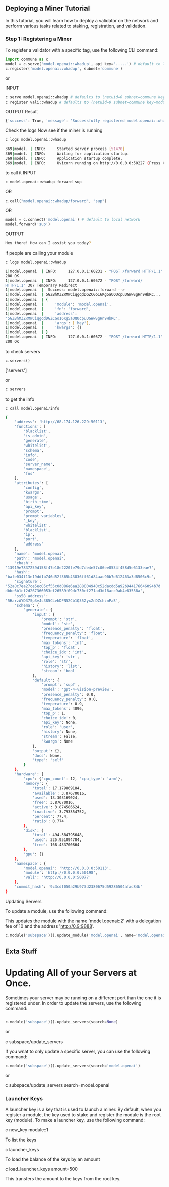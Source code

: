

## Deploying a Miner Tutorial

In this tutorial, you will learn how to deploy a validator on the network and perform various tasks related to staking, registration, and validation.

### Step 1: Registering a Miner

To register a validator with a specific tag, use the following CLI command:

```python 
import commune as c
model = c.serve('model.openai::whadup', api_key='.....') # default to local network
c.register('model.openai::whadup', subnet='commune') 
```
or 

INPUT
```bash
c serve model.openai::whadup # defaults to (netuid=0 subnet=commune key=model.openai::whadup)
c register vali::whadup # defaults to (netuid=0 subnet=commune key=module)
```

OUTPUT
Result
```bash
{'success': True, 'message': 'Successfully registered model.openai::whadup'}
```


Check the logs 
Now see if the miner is running

```bash
c logs model.openai::whadup

```


```bash
369|model. | INFO:     Started server process [51470]
369|model. | INFO:     Waiting for application startup.
369|model. | INFO:     Application startup complete.
369|model. | INFO:     Uvicorn running on http://0.0.0.0:50227 (Press CTRL+C to quit)
```

to call it 
INPUT

```bash
c model.openai::whadup forward sup
```
OR
```python
c.call("model.openai::whadup/forward", "sup")
```
OR
```python
model = c.connect('model.openai') # default to local network
model.forward('sup')
```

OUTPUT
```bash
Hey there! How can I assist you today?
```



if people are calling your module

```bash
c logs model.openai::whadup
```

```bash
1|model.openai  | INFO:     127.0.0.1:60231 - "POST /forward HTTP/1.1"
200 OK
1|model.openai  | INFO:     127.0.0.1:60572 - "POST /forward/ 
HTTP/1.1" 307 Temporary Redirect
1|model.openai  |  Success: model.openai::forward --> 
1|model.openai  | 5GZBhMZZRMWCiqgqdDGZCGo16Kg5aUQUcpuUGWwSgHn9HbRC... 
1|model.openai  | {
1|model.openai  |     'module': 'model.openai',
1|model.openai  |     'fn': 'forward',
1|model.openai  |     'address': 
'5GZBhMZZRMWCiqgqdDGZCGo16Kg5aUQUcpuUGWwSgHn9HbRC',
1|model.openai  |     'args': ['hey'],
1|model.openai  |     'kwargs': {}
1|model.openai  | }
1|model.openai  | INFO:     127.0.0.1:60572 - "POST /forward HTTP/1.1"
200 OK
```


to check servers

```python
c.servers()
```

['servers']

or 

```bash
c servers
```

to get the info


```python
c call model.openai/info
```


```bash
{
    'address': 'http://68.174.126.229:50113',
    'functions': [
        'blacklist',
        'is_admin',
        'generate',
        'whitelist',
        'schema',
        'info',
        'code',
        'server_name',
        'namespace',
        'fns'
    ],
    'attributes': [
        'config',
        'kwargs',
        'usage',
        'birth_time',
        'api_key',
        'prompt',
        'prompt_variables',
        '_key',
        'whitelist',
        'blacklist',
        'ip',
        'port',
        'address'
    ],
    'name': 'model.openai',
    'path': 'model.openai',
    'chash': 
'13919e7837259d158f47e18e2220fe79d7de4e57c06ee8534f458d5e6133eae7',
    'hash': 
'bafe034f13e19dd1b746d52f365b43836ff61d84aac90b7d612463a3d8506c9c',
    'signature': 
'52a8c7ea27ce5ec05cf55c0d086e6aa288004940c52dacdd5a92b944176646094b7d
dbbc6b1cf2d267366053ef26589f09dc730ef271ad3d18acc9ab4e83538a',
    'ss58_address': 
'5HarzAYD37Sp3vJs385CLvhDPN52Cb1Q352yxZnDZchznPaS',
    'schema': {
        'generate': {
            'input': {
                'prompt': 'str',
                'model': 'str',
                'presence_penalty': 'float',
                'frequency_penalty': 'float',
                'temperature': 'float',
                'max_tokens': 'int',
                'top_p': 'float',
                'choice_idx': 'int',
                'api_key': 'str',
                'role': 'str',
                'history': 'list',
                'stream': 'bool'
            },
            'default': {
                'prompt': 'sup?',
                'model': 'gpt-4-vision-preview',
                'presence_penalty': 0.0,
                'frequency_penalty': 0.0,
                'temperature': 0.9,
                'max_tokens': 4096,
                'top_p': 1,
                'choice_idx': 0,
                'api_key': None,
                'role': 'user',
                'history': None,
                'stream': False,
                'kwargs': None
            },
            'output': {},
            'docs': None,
            'type': 'self'
        }
    },
    'hardware': {
        'cpu': {'cpu_count': 12, 'cpu_type': 'arm'},
        'memory': {
            'total': 17.179869184,
            'available': 3.87670016,
            'used': 13.303169024,
            'free': 3.87670016,
            'active': 3.874586624,
            'inactive': 3.793354752,
            'percent': 77.4,
            'ratio': 0.774
        },
        'disk': {
            'total': 494.384795648,
            'used': 325.951094784,
            'free': 168.433700864
        },
        'gpu': {}
    },
    'namespace': {
        'model.openai': 'http://0.0.0.0:50113',
        'module': 'http://0.0.0.0:50198',
        'vali': 'http://0.0.0.0:50077'
    },
    'commit_hash': '9c3cdf050a29b973d2380675d59286504afad84b'
}
```


Updating Servers 


To update a module, use the following command:

This updates the module with the name 'model.openai::2' with a delegation fee of 10 and the address 'http://0.9:9888'.
```python
c.module('subspace')().update_module('model.openai', name='model.openai::2',delegation_fee=10, address='http://0.9:9888')
```



## Exta Stuff

# Updating All of your Servers at Once. 

Sometimes your server may be running on a different port than the one it is registered under. In order to update the servers, use the following command:

```python

c.module('subspace')().update_servers(search=None)
```

or 

c subspace/update_servers 


If you wnat to only update a specific server, you can use the following command:

```python
c.module('subspace')().update_servers(search='model.openai')
```
or 

c subspace/update_servers search=model.openai


### Launcher Keys

A launcher key is a key that is used to launch a miner. By default, when you register a module, the key used to stake and register the module is the root key (module). To make a launcher key, use the following command:

c new_key module::1

To list the keys

c launcher_keys 


To load the balance of the keys by an amount

c load_launcher_keys amount=500

This transfers the amount to the keys from the root key.




